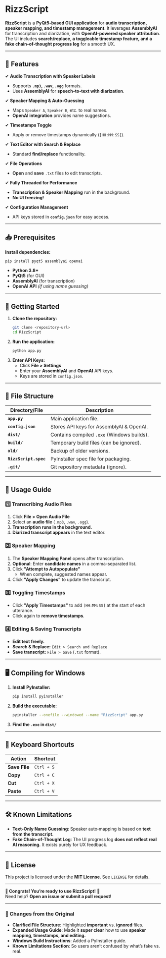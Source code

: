 # **RizzScript**  

**RizzScript** is a **PyQt5-based GUI application** for **audio transcription, speaker mapping, and timestamp management**. It leverages **AssemblyAI** for transcription and diarization, with **OpenAI-powered speaker attribution**. The UI includes **search/replace, a toggleable timestamp feature, and a fake chain-of-thought progress log** for a smooth UX.

---

## **🔹 Features**
✔ **Audio Transcription with Speaker Labels**  
   - Supports **`.mp3`, `.wav`, `.ogg`** formats.  
   - Uses **AssemblyAI** for **speech-to-text with diarization**.  

✔ **Speaker Mapping & Auto-Guessing**  
   - Maps `Speaker A`, `Speaker B`, etc. to real names.  
   - **OpenAI integration** provides name suggestions.  

✔ **Timestamps Toggle**  
   - Apply or remove timestamps dynamically (`[HH:MM:SS]`).  

✔ **Text Editor with Search & Replace**  
   - Standard **find/replace** functionality.  

✔ **File Operations**  
   - **Open** and **save** `.txt` files to edit transcripts.  

✔ **Fully Threaded for Performance**  
   - **Transcription & Speaker Mapping** run in the background.  
   - **No UI freezing!**  

✔ **Configuration Management**  
   - API keys stored in **`config.json`** for easy access.  

---

## **📥 Prerequisites**
**Install dependencies:**
```bash
pip install pyqt5 assemblyai openai
```
- **Python 3.8+**  
- **PyQt5** (for GUI)  
- **AssemblyAI** (for transcription)  
- **OpenAI API** *(if using name guessing)*  

---

## **🚀 Getting Started**
1. **Clone the repository:**
   ```bash
   git clone <repository-url>
   cd RizzScript
   ```
2. **Run the application:**
   ```bash
   python app.py
   ```
3. **Enter API Keys:**  
   - Click **File > Settings**  
   - Enter your **AssemblyAI** and **OpenAI** API keys.  
   - Keys are stored in `config.json`.  

---

## **📂 File Structure**
| Directory/File          | Description |
|-------------------------|------------|
| **`app.py`**            | Main application file. |
| **`config.json`**       | Stores API keys for AssemblyAI & OpenAI. |
| **`dist/`**             | Contains compiled `.exe` (Windows builds). |
| **`build/`**            | Temporary build files (can be ignored). |
| **`old/`**              | Backup of older versions. |
| **`RizzScript.spec`**   | PyInstaller spec file for packaging. |
| **`.git/`**             | Git repository metadata (ignore). |

---

## **🎯 Usage Guide**
### **1️⃣ Transcribing Audio Files**
1. Click **File > Open Audio File**  
2. Select an **audio file** (`.mp3`, `.wav`, `.ogg`).  
3. **Transcription runs in the background.**  
4. **Diarized transcript appears** in the text editor.  

### **2️⃣ Speaker Mapping**
1. The **Speaker Mapping Panel** opens after transcription.  
2. **Optional**: Enter **candidate names** in a comma-separated list.  
3. Click **"Attempt to Autopopulate"**   
   - When complete, suggested names appear.  
4. Click **"Apply Changes"** to update the transcript.  

### **3️⃣ Toggling Timestamps**
- Click **"Apply Timestamps"** to add `[HH:MM:SS]` at the start of each utterance.  
- Click again to **remove timestamps**.  

### **4️⃣ Editing & Saving Transcripts**
- **Edit text freely.**  
- **Search & Replace:** `Edit > Search and Replace`  
- **Save transcript:** `File > Save` (`.txt` format).  

---

## **🖥 Compiling for Windows**
1. **Install PyInstaller:**  
   ```bash
   pip install pyinstaller
   ```
2. **Build the executable:**
   ```bash
   pyinstaller --onefile --windowed --name "RizzScript" app.py
   ```
3. **Find the `.exe` in `dist/`**

---

## **🎯 Keyboard Shortcuts**
| Action                 | Shortcut |
|------------------------|---------|
| **Save File**          | `Ctrl + S` |
| **Copy**               | `Ctrl + C` |
| **Cut**                | `Ctrl + X` |
| **Paste**              | `Ctrl + V` |

---

## **🛠 Known Limitations**
- **Text-Only Name Guessing**: Speaker auto‑mapping is based on **text from the transcript**.  
- **Fake Chain-of-Thought Log**: The UI progress log **does not reflect real AI reasoning.** It exists purely for UX feedback.  

---

## **📜 License**
This project is licensed under the **MIT License**. See `LICENSE` for details.  

---

**🎉 Congrats! You’re ready to use RizzScript!** 🚀  
Need help? **Open an issue or submit a pull request!**  

---

### **🔹 Changes from the Original**
- **Clarified File Structure**: Highlighted **important** vs. **ignored** files.  
- **Expanded Usage Guide**: Made it **super clear** how to use **speaker mapping, timestamps, and editing.**  
- **Windows Build Instructions**: Added a PyInstaller guide.  
- **Known Limitations Section**: So users aren’t confused by what’s fake vs. real.  
